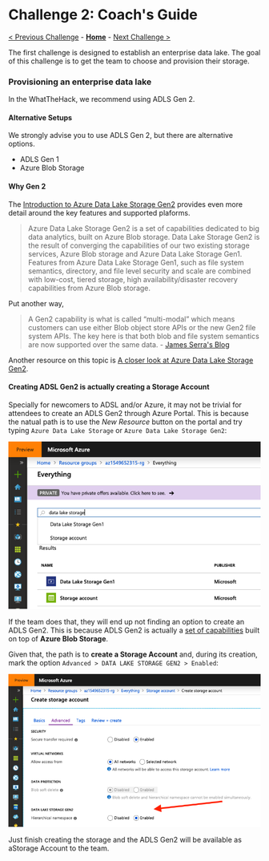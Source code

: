 # Challenge 2: Coach's Guide

[< Previous Challenge](./01-Background.md) - **[Home](README.md)** - [Next Challenge >](./03-CloudIngest.md)

The first challenge is designed to establish an enterprise data lake.
The goal of this challenge is to get the team to choose and provision their storage.

### Provisioning an enterprise data lake

In the WhatTheHack, we recommend using ADLS Gen 2.

#### Alternative Setups

We strongly advise you to use ADLS Gen 2, but there are alternative options.

- ADLS Gen 1
- Azure Blob Storage

#### Why Gen 2

The [Introduction to Azure Data Lake Storage Gen2](https://docs.microsoft.com/en-us/azure/storage/blobs/data-lake-storage-introduction) provides even more detail around the key features and supported plaforms.

> Azure Data Lake Storage Gen2 is a set of capabilities dedicated to big data analytics, built on Azure Blob storage. Data Lake Storage Gen2 is the result of converging the capabilities of our two existing storage services, Azure Blob storage and Azure Data Lake Storage Gen1. Features from Azure Data Lake Storage Gen1, such as file system semantics, directory, and file level security and scale are combined with low-cost, tiered storage, high availability/disaster recovery capabilities from Azure Blob storage.

Put another way,

> A Gen2 capability is what is called “multi-modal” which means customers can use either Blob object store APIs or the new Gen2 file system APIs.  The key here is that both blob and file system semantics are now supported over the same data. - [James Serra's Blog](https://www.jamesserra.com/archive/2018/06/azure-data-lake-store-gen2/)

Another resource on this topic is [A closer look at Azure Data Lake Storage Gen2](https://azure.microsoft.com/en-us/blog/a-closer-look-at-azure-data-lake-storage-gen2/).

#### Creating ADSL Gen2 is actually creating a Storage Account

Specially for newcomers to ADSL and/or Azure, it may not be trivial for
attendees to create an ADLS Gen2 through Azure Portal. This is because the
natual path is to use the *New Resource* button on the portal and try typing
`Azure Data Lake Storage` or `Azure Data Lake Storage Gen2`:

![Azure - Search for ADSL Gen2](./images/adls-creation-search.png)

If the team does that, they will end up not finding an option to create an ADLS
Gen2. This is because ADLS Gen2 is actually a [set of capabilities](https://docs.microsoft.com/en-us/azure/storage/blobs/data-lake-storage-introduction)
built on top of **Azure Blob Storage**.

Given that, the path is to **create a Storage Account** and, during its
creation, mark the option `Advanced > DATA LAKE STORAGE GEN2 > Enabled`:

![Azure - Creating an ADLS Gen2 through Storage Account](./images/adls-creation-option.png)

Just finish creating the storage and the ADLS Gen2 will be
available as aStorage Account to the team.